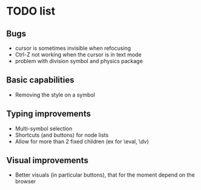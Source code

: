 # TODO list

## Bugs
- cursor is sometimes invisible when refocusing
- Ctrl-Z not working when the cursor is in text mode
- problem with division symbol and physics package

## Basic capabilities
- Removing the style on a symbol

## Typing improvements
- Multi-symbol selection
- Shortcuts (and buttons) for node lists
- Allow for more than 2 fixed children (ex for \eval, \dv)

## Visual improvements
- Better visuals (in particular buttons), that for the moment depend on the browser